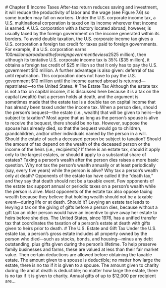 \# Chapter 8 Income Taxes After-tax return reduces saving and investment, it will reduce the productivity of labor and the wage (see Figure 7.6) so some burden may fall on workers. Under the U.S. corporate income tax, a U.S. multinational corporation is taxed on its income wherever that income is earned. A U.S. corporation with a factory located abroad, however, is usually taxed by the foreign government on the income generated within its borders. To avoid double taxation, the U.S. corporate income tax gives a U.S. corporation a foreign tax credit for taxes paid to foreign governments. For example, if a U.S. corporation earns $100 million abroad and the foreign government levies a 25% tax on this income ($25 million), then although its tentative U.S. corporate income tax is 35% ($35 million), it obtains a foreign tax credit of $25 million so that it only has to pay the U.S. government $10 million. A further advantage is also given: deferral of tax until repatriation. This corporation does not have to pay the U.S. government $10 million until the income earned abroad is returned—repatriated—to the United States. # The Estate Tax Although the estate tax is not a tax on capital income, it is discussed here because it is a tax on the capital (wealth) that a person holds at death, and the argument is sometimes made that the estate tax is a double tax on capital income that has already been taxed under the income tax. When a person dies, should the person’s bequest—the estate (i.e., wealth) that will be given to heirs—be subject to taxation? Most agree that as long as the person’s spouse is alive to receive the bequest, there should be no tax. However, suppose the spouse has already died, so that the bequest would go to children, grandchildren, and/or other individuals named by the person in a will. Should the estate of such a deceased person be subject to taxation? Should the amount of tax depend on the wealth of the deceased person or the income of the heirs (i.e., recipients)? If there is an estate tax, should it apply only to the largest estates, or should it apply to a substantial share of estates? Taxing a person’s wealth after the person dies raises a more basic question. Why not tax the person’s wealth annually or at least periodically (say, every five years) while the person is alive? Why tax a person’s wealth only at death? Opponents of the estate tax have called it the “death tax,” and they say that death should not be a taxable event. Few opponents of the estate tax support annual or periodic taxes on a person’s wealth while the person is alive. Most opponents of the estate tax also oppose taxing wealth because they believe that holding wealth should not be a taxable event—during life or at death. Should it? Levying an estate tax leads to levying a tax on the giving of gifts before a person dies, because without a gift tax an older person would have an incentive to give away her estate to heirs before she dies. The United States, since 1976, has a unified transfer tax that coordinates the taxation of a person’s estate at death with gifts given to heirs prior to death. # The U.S. Estate and Gift Tax Under the U.S. estate tax, a person’s gross estate includes all property owned by the person who died—such as stocks, bonds, and housing—minus any debt outstanding, plus gifts given during the person’s lifetime. To help preserve family businesses and farms, these are valued at less than their fair market value. Then certain deductions are allowed before obtaining the taxable estate. The amount given to a spouse is deductible; no matter how large the estate, there is no tax if it is given to a spouse. The amount given to charity during life and at death is deductible; no matter how large the estate, there is no tax if it is given to charity. Annual gifts of up to $12,000 per recipient are...
